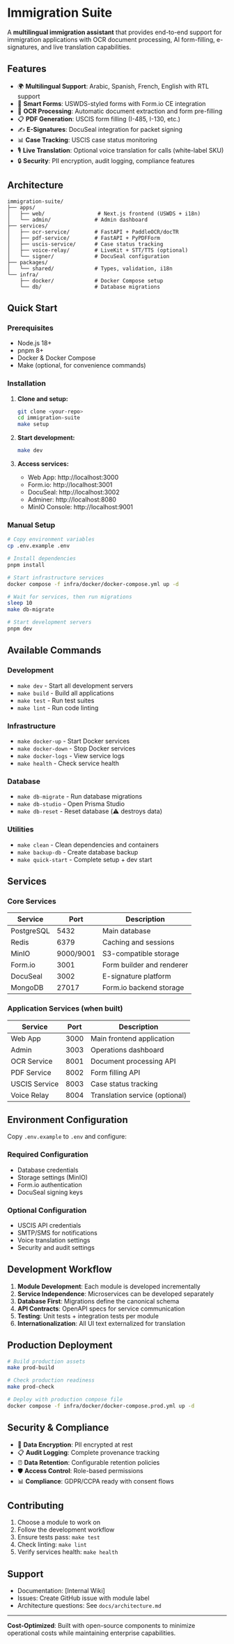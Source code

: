# Immigration Suite

A **multilingual immigration assistant** that provides end-to-end support for immigration applications with OCR document processing, AI form-filling, e-signatures, and live translation capabilities.

## Features

- 🌍 **Multilingual Support**: Arabic, Spanish, French, English with RTL support
- 📝 **Smart Forms**: USWDS-styled forms with Form.io CE integration
- 📄 **OCR Processing**: Automatic document extraction and form pre-filling
- 📋 **PDF Generation**: USCIS form filling (I-485, I-130, etc.)
- ✍️ **E-Signatures**: DocuSeal integration for packet signing
- 📊 **Case Tracking**: USCIS case status monitoring
- 🎙️ **Live Translation**: Optional voice translation for calls (white-label SKU)
- 🔒 **Security**: PII encryption, audit logging, compliance features

## Architecture

```
immigration-suite/
├── apps/
│   ├── web/                 # Next.js frontend (USWDS + i18n)
│   └── admin/              # Admin dashboard
├── services/
│   ├── ocr-service/        # FastAPI + PaddleOCR/docTR
│   ├── pdf-service/        # FastAPI + PyPDFForm
│   ├── uscis-service/      # Case status tracking
│   ├── voice-relay/        # LiveKit + STT/TTS (optional)
│   └── signer/             # DocuSeal configuration
├── packages/
│   └── shared/             # Types, validation, i18n
└── infra/
    ├── docker/             # Docker Compose setup
    └── db/                 # Database migrations
```

## Quick Start

### Prerequisites

- Node.js 18+ 
- pnpm 8+
- Docker & Docker Compose
- Make (optional, for convenience commands)

### Installation

1. **Clone and setup:**
   ```bash
   git clone <your-repo>
   cd immigration-suite
   make setup
   ```

2. **Start development:**
   ```bash
   make dev
   ```

3. **Access services:**
   - Web App: http://localhost:3000
   - Form.io: http://localhost:3001
   - DocuSeal: http://localhost:3002
   - Adminer: http://localhost:8080
   - MinIO Console: http://localhost:9001

### Manual Setup

```bash
# Copy environment variables
cp .env.example .env

# Install dependencies
pnpm install

# Start infrastructure services
docker compose -f infra/docker/docker-compose.yml up -d

# Wait for services, then run migrations
sleep 10
make db-migrate

# Start development servers
pnpm dev
```

## Available Commands

### Development
- `make dev` - Start all development servers
- `make build` - Build all applications
- `make test` - Run test suites
- `make lint` - Run code linting

### Infrastructure  
- `make docker-up` - Start Docker services
- `make docker-down` - Stop Docker services
- `make docker-logs` - View service logs
- `make health` - Check service health

### Database
- `make db-migrate` - Run database migrations  
- `make db-studio` - Open Prisma Studio
- `make db-reset` - Reset database (⚠️ destroys data)

### Utilities
- `make clean` - Clean dependencies and containers
- `make backup-db` - Create database backup
- `make quick-start` - Complete setup + dev start

## Services

### Core Services

| Service | Port | Description |
|---------|------|-------------|
| PostgreSQL | 5432 | Main database |
| Redis | 6379 | Caching and sessions |
| MinIO | 9000/9001 | S3-compatible storage |
| Form.io | 3001 | Form builder and renderer |
| DocuSeal | 3002 | E-signature platform |
| MongoDB | 27017 | Form.io backend storage |

### Application Services (when built)

| Service | Port | Description |
|---------|------|-------------|
| Web App | 3000 | Main frontend application |
| Admin | 3003 | Operations dashboard |
| OCR Service | 8001 | Document processing API |
| PDF Service | 8002 | Form filling API |
| USCIS Service | 8003 | Case status tracking |
| Voice Relay | 8004 | Translation service (optional) |

## Environment Configuration

Copy `.env.example` to `.env` and configure:

### Required Configuration
- Database credentials
- Storage settings (MinIO)
- Form.io authentication
- DocuSeal signing keys

### Optional Configuration  
- USCIS API credentials
- SMTP/SMS for notifications
- Voice translation settings
- Security and audit settings

## Development Workflow

1. **Module Development**: Each module is developed incrementally
2. **Service Independence**: Microservices can be developed separately  
3. **Database First**: Migrations define the canonical schema
4. **API Contracts**: OpenAPI specs for service communication
5. **Testing**: Unit tests + integration tests per module
6. **Internationalization**: All UI text externalized for translation

## Production Deployment

```bash
# Build production assets
make prod-build

# Check production readiness  
make prod-check

# Deploy with production compose file
docker compose -f infra/docker/docker-compose.prod.yml up -d
```

## Security & Compliance

- 🔐 **Data Encryption**: PII encrypted at rest
- 📋 **Audit Logging**: Complete provenance tracking  
- ⏰ **Data Retention**: Configurable retention policies
- 🛡️ **Access Control**: Role-based permissions
- 📊 **Compliance**: GDPR/CCPA ready with consent flows

## Contributing

1. Choose a module to work on
2. Follow the development workflow
3. Ensure tests pass: `make test`
4. Check linting: `make lint`  
5. Verify services health: `make health`

## Support

- Documentation: [Internal Wiki]
- Issues: Create GitHub issue with module label
- Architecture questions: See `docs/architecture.md`

---

**Cost-Optimized**: Built with open-source components to minimize operational costs while maintaining enterprise capabilities.